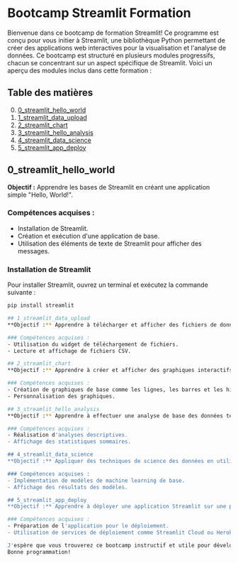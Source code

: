 # Bootcamp Streamlit Formation

Bienvenue dans ce bootcamp de formation Streamlit! Ce programme est conçu pour vous initier à Streamlit, une bibliothèque Python permettant de créer des applications web interactives pour la visualisation et l'analyse de données. Ce bootcamp est structuré en plusieurs modules progressifs, chacun se concentrant sur un aspect spécifique de Streamlit. Voici un aperçu des modules inclus dans cette formation :

## Table des matières
0. [0_streamlit_hello_world](#0_streamlit_hello_world)
1. [1_streamlit_data_upload](#1_streamlit_data_upload)
2. [2_streamlit_chart](#2_streamlit_chart)
3. [3_streamlit_hello_analysis](#3_streamlit_hello_analysis)
4. [4_streamlit_data_science](#4_streamlit_data_science)
5. [5_streamlit_app_deploy](#5_streamlit_app_deploy)

## 0_streamlit_hello_world
**Objectif :** Apprendre les bases de Streamlit en créant une application simple "Hello, World!".

### Compétences acquises :
- Installation de Streamlit.
- Création et exécution d'une application de base.
- Utilisation des éléments de texte de Streamlit pour afficher des messages.

### Installation de Streamlit
Pour installer Streamlit, ouvrez un terminal et exécutez la commande suivante :
```sh
pip install streamlit

## 1_streamlit_data_upload
**Objectif :** Apprendre à télécharger et afficher des fichiers de données dans une application Streamlit.

### Compétences acquises :
- Utilisation du widget de téléchargement de fichiers.
- Lecture et affichage de fichiers CSV.

## 2_streamlit_chart
**Objectif :** Apprendre à créer et afficher des graphiques interactifs avec Streamlit.

### Compétences acquises :
- Création de graphiques de base comme les lignes, les barres et les histogrammes.
- Personnalisation des graphiques.

## 3_streamlit_hello_analysis
**Objectif :** Apprendre à effectuer une analyse de base des données téléchargées.

### Compétences acquises :
- Réalisation d'analyses descriptives.
- Affichage des statistiques sommaires.

## 4_streamlit_data_science
**Objectif :** Appliquer des techniques de science des données en utilisant Streamlit.

### Compétences acquises :
- Implémentation de modèles de machine learning de base.
- Affichage des résultats des modèles.

## 5_streamlit_app_deploy
**Objectif :** Apprendre à déployer une application Streamlit sur une plateforme d'hébergement.

### Compétences acquises :
- Préparation de l'application pour le déploiement.
- Utilisation de services de déploiement comme Streamlit Cloud ou Heroku.

J'espère que vous trouverez ce bootcamp instructif et utile pour développer vos compétences en Streamlit. 
Bonne programmation!